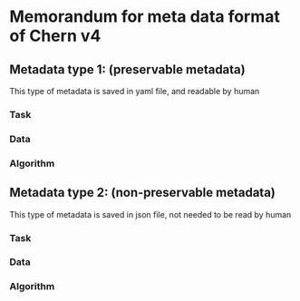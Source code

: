 # Memorandum for meta data format of Chern v4
## Metadata type 1: (preservable metadata)
This type of metadata is saved in yaml file, and readable by human
### Task
### Data
### Algorithm
## Metadata type 2: (non-preservable metadata)
This type of metadata is saved in json file, not needed to be read by human
### Task
### Data
### Algorithm
